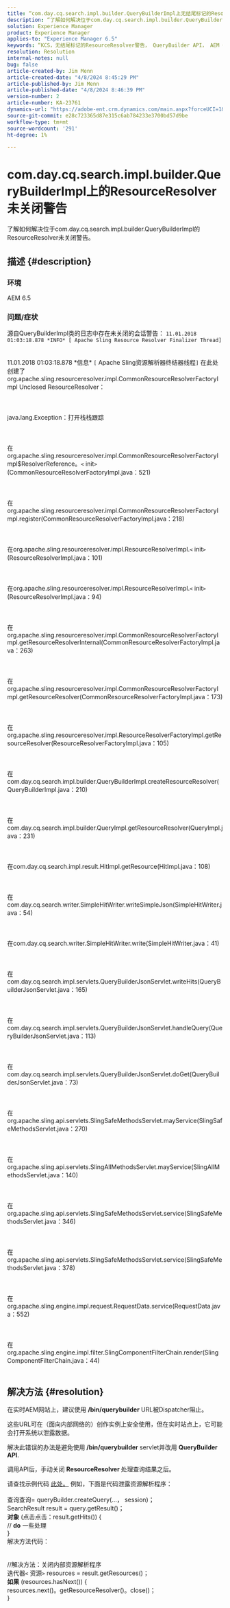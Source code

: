```yaml
---
title: “com.day.cq.search.impl.builder.QueryBuilderImpl上无结尾标记的ResourceResolver警告”
description: “了解如何解决位于com.day.cq.search.impl.builder.QueryBuilderImpl的未关闭ResourceResolver警告。”
solution: Experience Manager
product: Experience Manager
applies-to: "Experience Manager 6.5"
keywords: “KCS，无结尾标记的ResourceResolver警告， QueryBuilder API， AEM 6.5， Adobe Experience Manager 6.5，故障排除， com.day.cq.search.impl.builder.QueryBuilderImpl”
resolution: Resolution
internal-notes: null
bug: false
article-created-by: Jim Menn
article-created-date: "4/8/2024 8:45:29 PM"
article-published-by: Jim Menn
article-published-date: "4/8/2024 8:46:39 PM"
version-number: 2
article-number: KA-23761
dynamics-url: "https://adobe-ent.crm.dynamics.com/main.aspx?forceUCI=1&pagetype=entityrecord&etn=knowledgearticle&id=a902a6e9-e8f5-ee11-a1fe-6045bd006268"
source-git-commit: e28c723365d87e315c6ab784233e3700bd57d9be
workflow-type: tm+mt
source-wordcount: '291'
ht-degree: 1%

---
```


# com.day.cq.search.impl.builder.QueryBuilderImpl上的ResourceResolver未关闭警告


了解如何解决位于com.day.cq.search.impl.builder.QueryBuilderImpl的ResourceResolver未关闭警告。

## 描述 {#description}


### 环境

AEM 6.5

### 问题/症状

源自QueryBuilderImpl类的日志中存在未关闭的会话警告： `11.01.2018 01:03:18.878 *INFO* [ Apache Sling Resource Resolver Finalizer Thread]`
<br><br><br>11.01.2018 01:03:18.878 \*信息\* `[` Apache Sling资源解析器终结器线程`]`  在此处创建了org.apache.sling.resourceresolver.impl.CommonResourceResolverFactoryImpl Unclosed ResourceResolver： <br><br><br><br>java.lang.Exception：打开栈栈跟踪<br><br><br><br>在org.apache.sling.resourceresolver.impl.CommonResourceResolverFactoryImpl$ResolverReference。`<` init`>` (CommonResourceResolverFactoryImpl.java：521)<br><br><br><br>在org.apache.sling.resourceresolver.impl.CommonResourceResolverFactoryImpl.register(CommonResourceResolverFactoryImpl.java：218)<br><br><br><br>在org.apache.sling.resourceresolver.impl.ResourceResolverImpl.`<` init`>` (ResourceResolverImpl.java：101)<br><br><br><br>在org.apache.sling.resourceresolver.impl.ResourceResolverImpl.`<` init`>` (ResourceResolverImpl.java：94)<br><br><br><br>在org.apache.sling.resourceresolver.impl.CommonResourceResolverFactoryImpl.getResourceResolverInternal(CommonResourceResolverFactoryImpl.java：263)<br><br><br><br>在org.apache.sling.resourceresolver.impl.CommonResourceResolverFactoryImpl.getResourceResolver(CommonResourceResolverFactoryImpl.java：173)<br><br><br><br>在org.apache.sling.resourceresolver.impl.ResourceResolverFactoryImpl.getResourceResolver(ResourceResolverFactoryImpl.java：105)<br><br><br><br>在com.day.cq.search.impl.builder.QueryBuilderImpl.createResourceResolver(QueryBuilderImpl.java：210)<br><br><br><br>在com.day.cq.search.impl.builder.QueryImpl.getResourceResolver(QueryImpl.java：231)<br><br><br><br>在com.day.cq.search.impl.result.HitImpl.getResource(HitImpl.java：108)<br><br><br><br>在com.day.cq.search.writer.SimpleHitWriter.writeSimpleJson(SimpleHitWriter.java：54)<br><br><br><br>在com.day.cq.search.writer.SimpleHitWriter.write(SimpleHitWriter.java：41)<br><br><br><br>在com.day.cq.search.impl.servlets.QueryBuilderJsonServlet.writeHits(QueryBuilderJsonServlet.java：165)<br><br><br><br>在com.day.cq.search.impl.servlets.QueryBuilderJsonServlet.handleQuery(QueryBuilderJsonServlet.java：113)<br><br><br><br>在com.day.cq.search.impl.servlets.QueryBuilderJsonServlet.doGet(QueryBuilderJsonServlet.java：73)<br><br><br><br>在org.apache.sling.api.servlets.SlingSafeMethodsServlet.mayService(SlingSafeMethodsServlet.java：270)<br><br><br><br>在org.apache.sling.api.servlets.SlingAllMethodsServlet.mayService(SlingAllMethodsServlet.java：140)<br><br><br><br>在org.apache.sling.api.servlets.SlingSafeMethodsServlet.service(SlingSafeMethodsServlet.java：346)<br><br><br><br>在org.apache.sling.api.servlets.SlingSafeMethodsServlet.service(SlingSafeMethodsServlet.java：378)<br><br><br><br>在org.apache.sling.engine.impl.request.RequestData.service(RequestData.java：552)<br><br><br><br>在org.apache.sling.engine.impl.filter.SlingComponentFilterChain.render(SlingComponentFilterChain.java：44)<br><br>

## 解决方法 {#resolution}


在实时AEM网站上，建议使用 <b>/bin/querybuilder</b> URL被Dispatcher阻止。

这些URL可在（面向内部网络的）创作实例上安全使用，但在实时站点上，它可能会打开系统以泄露数据。

解决此错误的办法是避免使用<b> /bin/querybuilder</b> servlet并改用 <b>QueryBuilder API</b>.

调用API后，手动关闭 <b>ResourceResolver </b>处理查询结果之后。

请查找示例代码 [此处。](https://github.com/Adobe-Consulting-Services/acs-aem-samples/blob/master/bundle/src/main/java/com/adobe/acs/samples/search/querybuilder/impl/SampleQueryBuilder.java#L195) 例如，下面是代码泄露资源解析程序：
<br> <br>查询查询= queryBuilder.createQuery(...， session)；<br>SearchResult result = query.getResult()；<br><b>对象</b> (点击点击：result.getHits()) {<br>// <b>do</b> 一些处理<br>}<br>
解决方法代码：
<br> <br> <br>//解决方法：关闭内部资源解析程序<br>迭代器`<` 资源`>`  resources = result.getResources()；<br><b>如果</b> (resources.hasNext()) {<br>resources.next()。getResourceResolver()。close()；<br>}
